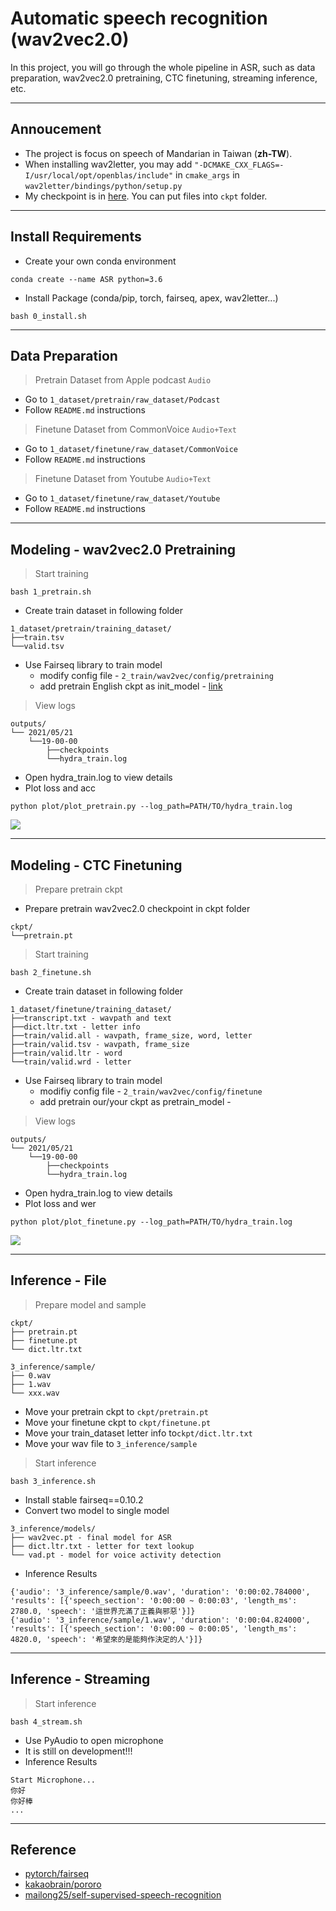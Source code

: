 # Automatic speech recognition (wav2vec2.0)
In this project, you will go through the whole pipeline in ASR, such as data preparation, wav2vec2.0 pretraining, CTC finetuning, streaming inference, etc.

---
## Annoucement
* The project is focus on speech of Mandarian in Taiwan (**zh-TW**).
* When installing wav2letter, you may add ```"-DCMAKE_CXX_FLAGS=-I/usr/local/opt/openblas/include"``` in ```cmake_args``` in ```wav2letter/bindings/python/setup.py```
* My checkpoint is in [here](https://drive.google.com/drive/folders/1kgSMr4lBwvPbj9HspN0KfDLxWPITFbOE?usp=sharing). You can put files into `ckpt` folder.
---
## Install Requirements
* Create your own conda environment
```
conda create --name ASR python=3.6
```
* Install Package (conda/pip, torch, fairseq, apex, wav2letter...)
```
bash 0_install.sh
```
---
## Data Preparation
> Pretrain Dataset from Apple podcast `Audio`
* Go to ```1_dataset/pretrain/raw_dataset/Podcast```
* Follow ```README.md``` instructions
> Finetune Dataset from CommonVoice `Audio+Text`
* Go to ```1_dataset/finetune/raw_dataset/CommonVoice```
* Follow ```README.md``` instructions
> Finetune Dataset from Youtube `Audio+Text`
* Go to ```1_dataset/finetune/raw_dataset/Youtube```
* Follow ```README.md``` instructions
---
## Modeling - wav2vec2.0 Pretraining
> Start training
```
bash 1_pretrain.sh
```
* Create train dataset in following folder
```
1_dataset/pretrain/training_dataset/
├──train.tsv
└──valid.tsv
```
* Use Fairseq library to train model 
    * modify config file - ```2_train/wav2vec/config/pretraining```
    * add pretrain English ckpt as init_model - [link](https://github.com/pytorch/fairseq/blob/master/examples/wav2vec/README.md)
> View logs
```
outputs/
└── 2021/05/21
    └──19-00-00
        ├──checkpoints
        └──hydra_train.log
```
* Open hydra_train.log to view details
* Plot loss and acc
```
python plot/plot_pretrain.py --log_path=PATH/TO/hydra_train.log
```
![](https://i.imgur.com/X3RZZJ2.png)

---
## Modeling - CTC Finetuning
> Prepare pretrain ckpt
* Prepare pretrain wav2vec2.0 checkpoint in ckpt folder
```
ckpt/
└──pretrain.pt
```
> Start training
```
bash 2_finetune.sh
```
* Create train dataset in following folder
```
1_dataset/finetune/training_dataset/
├──transcript.txt - wavpath and text
├──dict.ltr.txt - letter info
├──train/valid.all - wavpath, frame_size, word, letter
├──train/valid.tsv - wavpath, frame_size
├──train/valid.ltr - word
└──train/valid.wrd - letter
```
* Use Fairseq library to train model 
    * modifiy config file - ```2_train/wav2vec/config/finetune```
    * add pretrain our/your ckpt as pretrain_model - 
> View logs
```
outputs/
└── 2021/05/21
    └──19-00-00
        ├──checkpoints
        └──hydra_train.log
```
* Open hydra_train.log to view details
* Plot loss and wer
```
python plot/plot_finetune.py --log_path=PATH/TO/hydra_train.log
```
![](https://i.imgur.com/6nokU85.png)

---
## Inference - File
> Prepare model and sample
```
ckpt/
├── pretrain.pt
├── finetune.pt
└── dict.ltr.txt

3_inference/sample/
├── 0.wav
├── 1.wav
└── xxx.wav
```
* Move your pretrain ckpt to ```ckpt/pretrain.pt```
* Move your finetune ckpt to ```ckpt/finetune.pt```
* Move your train_dataset letter info to```ckpt/dict.ltr.txt```
* Move your wav file to ```3_inference/sample```
> Start inference
```
bash 3_inference.sh
```
* Install stable fairseq==0.10.2
* Convert two model to single model
```
3_inference/models/
├── wav2vec.pt - final model for ASR
├── dict.ltr.txt - letter for text lookup
└── vad.pt - model for voice activity detection
```
* Inference Results
```
{'audio': '3_inference/sample/0.wav', 'duration': '0:00:02.784000', 'results': [{'speech_section': '0:00:00 ~ 0:00:03', 'length_ms': 2780.0, 'speech': '這世界充滿了正義與邪惡'}]}
{'audio': '3_inference/sample/1.wav', 'duration': '0:00:04.824000', 'results': [{'speech_section': '0:00:00 ~ 0:00:05', 'length_ms': 4820.0, 'speech': '希望來的是能夠作決定的人'}]}
```
---
## Inference - Streaming
> Start inference
```
bash 4_stream.sh
```
* Use PyAudio to open microphone
* It is still on development!!!
* Inference Results
```
Start Microphone...
你好
你好棒
...
```
---
## Reference
* [pytorch/fairseq](https://github.com/pytorch/fairseq)
* [kakaobrain/pororo](https://github.com/kakaobrain/pororo)
* [mailong25/self-supervised-speech-recognition](https://github.com/mailong25/self-supervised-speech-recognition)